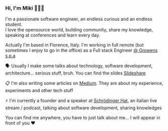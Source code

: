 ### Hi, I'm Miki 👋👨‍💻

I'm a passionate software engineer, an endless curious and an endless student.
<br/>I love the opensource world, building community, share my knowledge, speaking at conferences and learn every day.

Actually I'm based in Florence, Italy. I'm working in full remote (but sometimes I enjoy to go in the office) as a Full stack Engineer [@ Growens s.p.a](https://www.growens.io/it/)

🗣 Usually I make some talks about technology, software development, architecture... serious stuff, bruh. You can find the slides [Slideshare](https://www.slideshare.net/MikiLombardi)

📋 I'm also writing some articles on [Medium](https://medium.com/@miki.lombi). They are about my experience, experiments and other tech stuff

⚡ I'm currently a founder and a speaker at [Schrödinger Hat](https://github.com/Schrodinger-Hat), an italian live stream / podcast, talking about software development, sharing knowledges


You can find me anywhere, you have to just talk about me... I will appear in front of you ❤️
